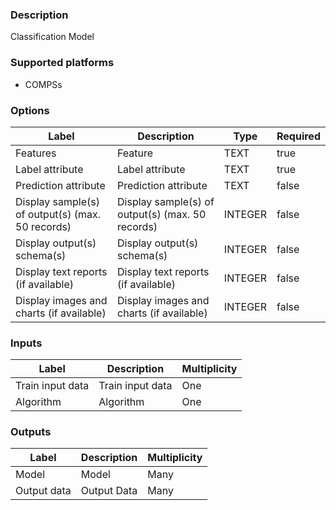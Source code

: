 ###  Description
Classification Model

###  Supported platforms
* COMPSs

###  Options
| Label | Description | Type | Required |
|---|---|---|---|
| Features | Feature | TEXT | true |
| Label attribute | Label attribute | TEXT | true |
| Prediction attribute | Prediction attribute | TEXT | false |
| Display sample(s) of output(s) (max. 50 records) | Display sample(s) of output(s) (max. 50 records) | INTEGER | false |
| Display output(s) schema(s) | Display output(s) schema(s) | INTEGER | false |
| Display text reports (if available) | Display text reports (if available) | INTEGER | false |
| Display images and charts (if available) | Display images and charts (if available) | INTEGER | false |

###  Inputs
| Label | Description | Multiplicity |
|---|---|---|
| Train input data | Train input data | One |
| Algorithm | Algorithm | One |

###  Outputs
| Label | Description | Multiplicity |
|---|---|---|
| Model | Model | Many |
| Output data | Output Data | Many |
